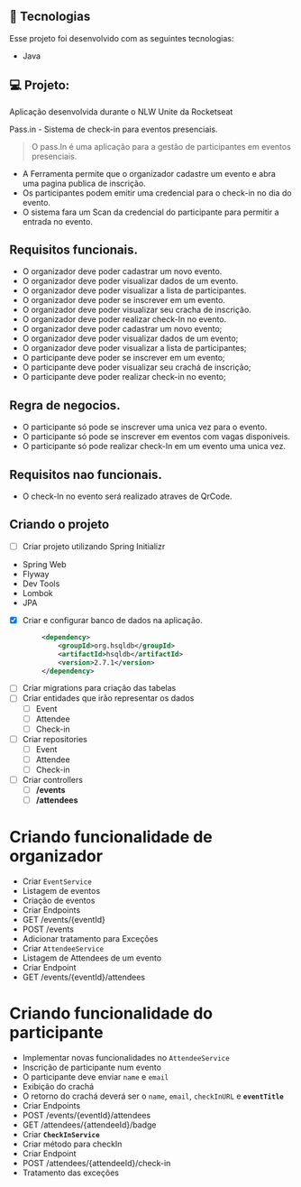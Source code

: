 🚀 Tecnologias
-
Esse projeto foi desenvolvido com as seguintes tecnologias:

* Java

💻 Projeto:
-
Aplicação desenvolvida durante o NLW Unite da Rocketseat


Pass.in - Sistema de check-in para eventos presenciais.

> O pass.In é uma aplicação para a gestão de participantes em eventos presenciais.
> 
- A Ferramenta permite que o organizador cadastre um evento e abra uma pagina publica de inscrição.
- Os participantes podem emitir uma credencial para o check-in no dia do evento.
- O sistema fara um Scan da credencial do participante para permitir a entrada no evento.

## Requisitos funcionais.

- O organizador deve poder cadastrar um novo evento.
- O organizador deve poder visualizar dados de um evento.
- O organizador deve poder visualizar a lista de participantes.
- O organizador deve poder se inscrever em um evento.
- O organizador deve poder visualizar seu cracha de inscrição.
- O organizador deve poder realizar check-In no evento.
- O organizador deve poder cadastrar um novo evento;
- O organizador deve poder visualizar dados de um evento;
- O organizador deve poder visualizar a lista de participantes;
- O participante deve poder se inscrever em um evento;
- O participante deve poder visualizar seu crachá de inscrição;
- O participante deve poder realizar check-in no evento;

## Regra de negocios.

- O participante só pode se inscrever uma unica vez para o evento.
- O participante só pode se inscrever em eventos com vagas disponiveis.
- O participante só pode realizar check-In em um evento uma unica vez.

## Requisitos nao funcionais.

- O check-In no evento será realizado atraves de QrCode.

## Criando o projeto

- [ ]  Criar projeto utilizando Spring Initializr
- Spring Web
- Flyway
- Dev Tools
- Lombok
- JPA
- [x]  Criar e configurar banco de dados na aplicação.

```xml
		<dependency>
			<groupId>org.hsqldb</groupId>
			<artifactId>hsqldb</artifactId>
			<version>2.7.1</version>
		</dependency>
```

- [ ]  Criar migrations para criação das tabelas
- [ ]  Criar entidades que irão representar os dados
    - [ ]  Event
    - [ ]  Attendee
    - [ ]  Check-in
- [ ]  Criar repositories
    - [ ]  Event
    - [ ]  Attendee
    - [ ]  Check-in
- [ ]  Criar controllers
    - [ ]  **/events**
    - [ ]  **/attendees**

# Criando funcionalidade de organizador

- Criar `EventService`
- Listagem de eventos
- Criação de eventos
- Criar Endpoints
- GET /events/{eventId}
- POST /events
- Adicionar tratamento para Exceções
- Criar `AttendeeService`
- Listagem de Attendees de um evento
- Criar Endpoint
- GET /events/{eventId}/attendees

# Criando funcionalidade do participante

- Implementar novas funcionalidades no `AttendeeService`
- Inscrição de participante num evento
- O participante deve enviar `name` e `email`
- Exibição do crachá
- O retorno do crachá deverá ser o `name`, `email`, `checkInURL` e **`eventTitle`**
- Criar Endpoints
- POST /events/{eventId}/attendees
- GET /attendees/{attendeeId}/badge
- Criar **`CheckInService`**
- Criar método para checkIn
- Criar Endpoint
- POST /attendees/{attendeeId}/check-in
- Tratamento das exceções
